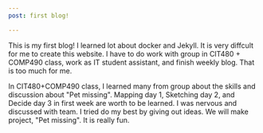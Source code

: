 ```yaml
---
post: first blog!

---
```

This is my first blog! I learned lot about docker and Jekyll. It is very diffcult for me to create this website. I have to do work with group in CIT480 + COMP490 class, work as IT student assistant, and finish weekly blog. That is too much for me.

In CIT480+COMP490 class, I learned many from group about the skills and discussion about "Pet missing". Mapping day 1, Sketching day 2, and Decide day 3 in first week are worth to be learned. I was nervous and discussed with team. I tried do my best by giving out ideas. We will make project, "Pet missing". It is really fun.